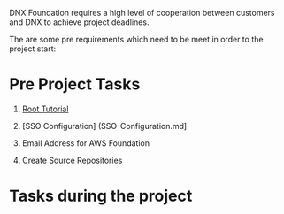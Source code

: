 DNX Foundation requires a high level of cooperation between customers and DNX to achieve project deadlines.

The are some pre requirements which need to be meet in order to the project start:

# Pre Project Tasks #
1) [Root Tutorial](DNX-Root.md)

2) [SSO Configuration] (SSO-Configuration.md]

3) Email Address for AWS Foundation

4) Create Source Repositories

# Tasks during the project #


